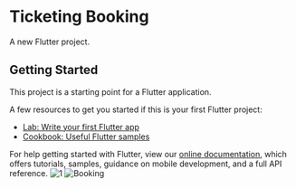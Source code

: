 # Ticketing Booking

A new Flutter project.

## Getting Started

This project is a starting point for a Flutter application.

A few resources to get you started if this is your first Flutter project:

- [Lab: Write your first Flutter app](https://flutter.dev/docs/get-started/codelab)
- [Cookbook: Useful Flutter samples](https://flutter.dev/docs/cookbook)

For help getting started with Flutter, view our
[online documentation](https://flutter.dev/docs), which offers tutorials,
samples, guidance on mobile development, and a full API reference.
![1](https://user-images.githubusercontent.com/99798368/164361214-56201732-4780-4338-9a0c-19e04baf3578.PNG)
![Booking](https://user-images.githubusercontent.com/99798368/164361230-f2ca0572-0de3-4731-8f32-8d7ba6f0afc2.PNG)
